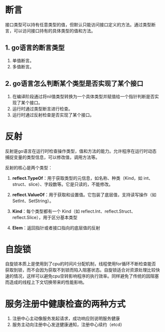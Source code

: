 # 断言
接口类型可以持有任意类型的值，但默认只能访问接口定义的方法。通过类型断言，可以访问接口持有的具体类型的值和方法。
## 1. go语言的断言类型
1. 单值断言。
2. 多值断言。
## 2. go语言怎么判断某个类型是否实现了某个接口
1. 在编译阶段通过将nil值类型转换为一个具体类型并赋值给一个指针判断是否实现了某个接口。
2. 运行时通过类型断言进行检查。
3. 运行时通过反射检查是否实现了某个接口。


# 反射
反射是go语言在运行时检查操作类型，值和方法的能力。允许程序在运行时动态捕捉变量的类型信息，可以修改值，调用方法等。

反射的核心是两个类型：
1. **reflect.TypeOf**：用于获取类型的元信息，如名称、种类（Kind，如 int、struct、slice）、字段数等。它是只读的，不能修改。
2. **reflect.ValueOf**：用于获取和设置值。它包装了底层值，支持读写操作（如 SetInt、SetString）。

3. **Kind**：每个类型都有一个 Kind（如 reflect.Int、reflect.Struct、reflect.Slice），用于区分基本类型
4. **Elem**：返回指针或者接口指向的底层值的反射


# 自旋锁
自旋锁本质上是使用到了cpu的时间片分配机制，线程使用for循环不断检查能否获取到锁，而不会因为获取不到锁而陷入阻塞状态。自旋锁适合对资源处理比较快速的情况，这样可以避免cpu空转影响程序的执行效率。同样避免了传统的因阻塞而造成的线程上下文切换带来的性能影响。


# 服务注册中健康检查的两种方式
1. 注册中心主动像服务发起请求，成功响应则说明服务健康
2. 服务主动向注册中心发送健康通知，注册中心续约（etcd）